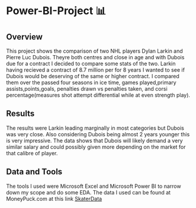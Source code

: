 # Power-BI-Project :bar_chart:

## Overview
This project shows the comparison of two NHL players Dylan Larkin and Pierre Luc Dubois. Theyre both centres and close in age and with Dubois due for a contract I decided to compare some stats of the two. Larkin having recieved a contract of 8.7 million per for 8 years I wanted to see if Dubois would be deserving of the same or higher contract. I compared them over the passed four seasons in ice time, games played,primary assists,points,goals, penalties drawn vs penalties taken, and corsi percentage(measures shot attempt differential while at even strength play).

## Results 
The results were Larkin leading marginally in most categories but Dubois was very close. Also considering Dubois being almost 2 years younger this is very impressive. The data shows that Dubois will likely demand a very similar salary and could possibly given more depending on the market for that calibre of player. 

## Data and Tools
The tools I used were Microsoft Excel and Microsoft Power BI to narrow down my scope and do some EDA. 
The data I used can be found at MoneyPuck.com at this link
[SkaterData](https://moneypuck.com/data.htm)
